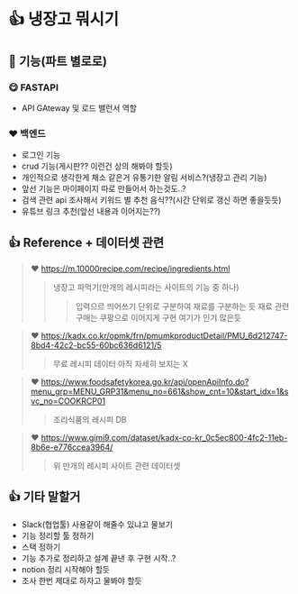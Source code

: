 # :+1: 냉장고 뭐시기

## :imp: 기능(파트 별로로)

### :yum: FASTAPI

- API GAteway 및 로드 밸런서 역할

### :heart: 백엔드

- 로그인 기능
- crud 기능(게시판?? 이런건 상의 해봐야 할듯)
- 개인적으로 생각한게 채소 같은거 유통기한 알림 서비스?(냉장고 관리 기능)
- 앞선 기능은 마이페이지 따로 만들어서 하는것도..?
- 검색 관련 api 조사해서 키워드 별 추천 음식??(시간 단위로 갱신 하면 좋을듯듯)
- 유튜브 링크 추천(앞선 내용과 이어지는??)

## :+1: Reference + 데이터셋 관련

> :heart: https://m.10000recipe.com/recipe/ingredients.html
>
> > 냉장고 파먹기(만개의 레시피라는 사이트의 기능 중 하나)
> >
> > > 입력으르 띄어쓰기 단위로 구분하여 재료를 구분하는 듯
> > > 재료 관련 구매는 쿠팡으로 이어지게 구현
> > > 여기가 인기 많은듯

> :heart: https://kadx.co.kr/opmk/frn/pmumkproductDetail/PMU_6d212747-8bd4-42c2-bc55-60bc636d6121/5
>
> > 무료 레시피 데이터
> > 아직 자세히 보지는 X

> :heart: https://www.foodsafetykorea.go.kr/api/openApiInfo.do?menu_grp=MENU_GRP31&menu_no=661&show_cnt=10&start_idx=1&svc_no=COOKRCP01
>
> > 조리식품의 레시피 DB

> :heart: https://www.gimi9.com/dataset/kadx-co-kr_0c5ec800-4fc2-11eb-8b6e-e776ccea3964/
>
> > 위 만개의 레시피 사이트 관련 데이터셋

## :+1: 기타 말할거

- Slack(협업툴) 사용같이 해줄수 있냐고 물보기
- 기능 정리할 툴 정하기
- 스택 정하기
- 기능 추가로 정리하고 설계 끝낸 후 구현 시작..?
- notion 정리 시작해야 할듯
- 조사 한번 제대로 하자고 물봐야 할듯

